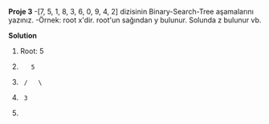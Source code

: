 **Proje 3**
-[7, 5, 1, 8, 3, 6, 0, 9, 4, 2] dizisinin Binary-Search-Tree aşamalarını yazınız.
-Örnek: root x'dir. root'un sağından y bulunur. Solunda z bulunur vb.

**Solution**
1. Root: 5
2.        5
3.      /   \
4.      3
5.      
